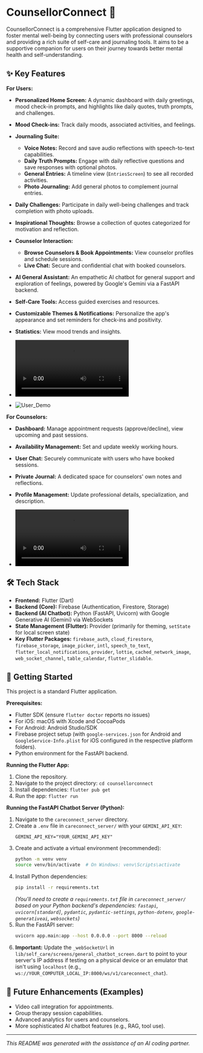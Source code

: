 # CounsellorConnect 🚀

CounsellorConnect is a comprehensive Flutter application designed to foster mental well-being by connecting users with professional counselors and providing a rich suite of self-care and journaling tools. It aims to be a supportive companion for users on their journey towards better mental health and self-understanding.

## ✨ Key Features

**For Users:**

* **Personalized Home Screen:** A dynamic dashboard with daily greetings, mood check-in prompts, and highlights like daily quotes, truth prompts, and challenges.
* **Mood Check-ins:** Track daily moods, associated activities, and feelings.
* **Journaling Suite:**
    * **Voice Notes:** Record and save audio reflections with speech-to-text capabilities.
    * **Daily Truth Prompts:** Engage with daily reflective questions and save responses with optional photos.
    * **General Entries:** A timeline view (`EntriesScreen`) to see all recorded activities.
    * **Photo Journaling:** Add general photos to complement journal entries.
* **Daily Challenges:** Participate in daily well-being challenges and track completion with photo uploads.
* **Inspirational Thoughts:** Browse a collection of quotes categorized for motivation and reflection.
* **Counselor Interaction:**
    * **Browse Counselors & Book Appointments:** View counselor profiles and schedule sessions.
    * **Live Chat:** Secure and confidential chat with booked counselors.
* **AI General Assistant:** An empathetic AI chatbot for general support and exploration of feelings, powered by Google's Gemini via a FastAPI backend.
* **Self-Care Tools:** Access guided exercises and resources.
* **Customizable Themes & Notifications:** Personalize the app's appearance and set reminders for check-ins and positivity.
* **Statistics:** View mood trends and insights.

* ![User_Demo](./assets/user.mp4)

* ![User_Demo](./assets/user_for_readme.gif)

**For Counselors:**

* **Dashboard:** Manage appointment requests (approve/decline), view upcoming and past sessions.
* **Availability Management:** Set and update weekly working hours.
* **User Chat:** Securely communicate with users who have booked sessions.
* **Private Journal:** A dedicated space for counselors' own notes and reflections.
* **Profile Management:** Update professional details, specialization, and description.

* ![Counsellor_Demo](./assets/counsellor.mp4)

## 🛠️ Tech Stack

* **Frontend:** Flutter (Dart)
* **Backend (Core):** Firebase (Authentication, Firestore, Storage)
* **Backend (AI Chatbot):** Python (FastAPI, Uvicorn) with Google Generative AI (Gemini) via WebSockets
* **State Management (Flutter):** Provider (primarily for theming, `setState` for local screen state)
* **Key Flutter Packages:** `firebase_auth`, `cloud_firestore`, `firebase_storage`, `image_picker`, `intl`, `speech_to_text`, `flutter_local_notifications`, `provider`, `lottie`, `cached_network_image`, `web_socket_channel`, `table_calendar`, `flutter_slidable`.

## 🚀 Getting Started

This project is a standard Flutter application.

**Prerequisites:**

* Flutter SDK (ensure `flutter doctor` reports no issues)
* For iOS: macOS with Xcode and CocoaPods
* For Android: Android Studio/SDK
* Firebase project setup (with `google-services.json` for Android and `GoogleService-Info.plist` for iOS configured in the respective platform folders).
* Python environment for the FastAPI backend.

**Running the Flutter App:**

1.  Clone the repository.
2.  Navigate to the project directory: `cd counsellorconnect`
3.  Install dependencies: `flutter pub get`
4.  Run the app: `flutter run`

**Running the FastAPI Chatbot Server (Python):**

1.  Navigate to the `careconnect_server` directory.
2.  Create a `.env` file in `careconnect_server/` with your `GEMINI_API_KEY`:
    ```env
    GEMINI_API_KEY="YOUR_GEMINI_API_KEY"
    ```
3.  Create and activate a virtual environment (recommended):
    ```bash
    python -m venv venv
    source venv/bin/activate  # On Windows: venv\Scripts\activate
    ```
4.  Install Python dependencies:
    ```bash
    pip install -r requirements.txt 
    ```
    *(You'll need to create a `requirements.txt` file in `careconnect_server/` based on your Python backend's dependencies: `fastapi`, `uvicorn[standard]`, `pydantic`, `pydantic-settings`, `python-dotenv`, `google-generativeai`, `websockets`)*
5.  Run the FastAPI server:
    ```bash
    uvicorn app.main:app --host 0.0.0.0 --port 8000 --reload
    ```
6.  **Important:** Update the `_webSocketUrl` in `lib/self_care/screens/general_chatbot_screen.dart` to point to your server's IP address if testing on a physical device or an emulator that isn't using `localhost` (e.g., `ws://YOUR_COMPUTER_LOCAL_IP:8000/ws/v1/careconnect_chat`).

## 📝 Future Enhancements (Examples)

* Video call integration for appointments.
* Group therapy session capabilities.
* Advanced analytics for users and counselors.
* More sophisticated AI chatbot features (e.g., RAG, tool use).

---

*This README was generated with the assistance of an AI coding partner.*
